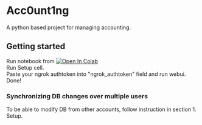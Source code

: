 # Acc0unt1ng

A python based project for managing accounting.

## Getting started 

Run notebook from <a target="_blank" href="https://colab.research.google.com/github/AlDas23/Acc0unt1ng/blob/colab/Acc0unt1ng.ipynb">
  <img src="https://colab.research.google.com/assets/colab-badge.svg" alt="Open In Colab"/>
</a> <br>
Run Setup cell. <br>
Paste your ngrok authtoken into "ngrok_authtoken" field and run webui. <br>
Done! <br>

### Synchronizing DB changes over multiple users

To be able to modify DB from other accounts, follow instruction in section 1. Setup.